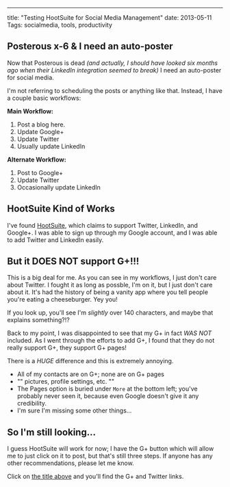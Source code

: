 ---
title: "Testing HootSuite for Social Media Management"
date: 2013-05-11
Tags: socialmedia, tools, productivity

## Posterous x-6 & I need an auto-poster

Now that Posterous is dead *(and actually, I should have looked six months ago when their LinkedIn integration seemed to break)* I need an auto-poster for social media.

I'm not referring to scheduling the posts or anything like that. Instead, I have a couple basic workflows:

**Main Workflow:**

1. Post a blog here.
2. Update Google+
3. Update Twitter
4. Usually update LinkedIn

**Alternate Workflow:**

1. Post to Google+
2. Update Twitter
3. Occasionally update LinkedIn

## HootSuite Kind of Works

I've found [HootSuite](http://hootsuite.com), which claims to support Twitter, LinkedIn, and Google+. I was able to sign up through my Google account, and I was able to add Twitter and LinkedIn easily.

## But it DOES NOT support G+!!!

This is a big deal for me. As you can see in my workflows, I just don't care about Twitter. I fought it as long as possble, I'm on it, but I just don't care about it. It's had the history of being a vanity app where you tell people you're eating a cheeseburger. Yey you!

If you look up, you'll see I'm *slightly* over 140 characters, and maybe that explains something?!?

Back to my point, I was disappointed to see that my G+ in fact *WAS NOT* included. As I went through the efforts to add G+, I found that they do not really support G+, they support G+ pages!

There is a *HUGE* difference and this is extremely annoying.

+ All of my contacts are on G+; none are on G+ pages
+ "" pictures, profile settings, etc. ""
+ The Pages option is buried under `More` at the bottom left; you've probably never seen it, because even Google doesn't give it any credibility.
+ I'm sure I'm missing some other things...

## So I'm still looking...

I guess HootSuite will work for now; I have the G+ button which will allow me to just click on it to post, but that's still three steps. If anyone has any other recommendations, please let me know.

Click on [the title above](http://damonoverboe.org/post/testing-hootsuite-for-social-media-management) and you'll find the G+ and Twitter links.
